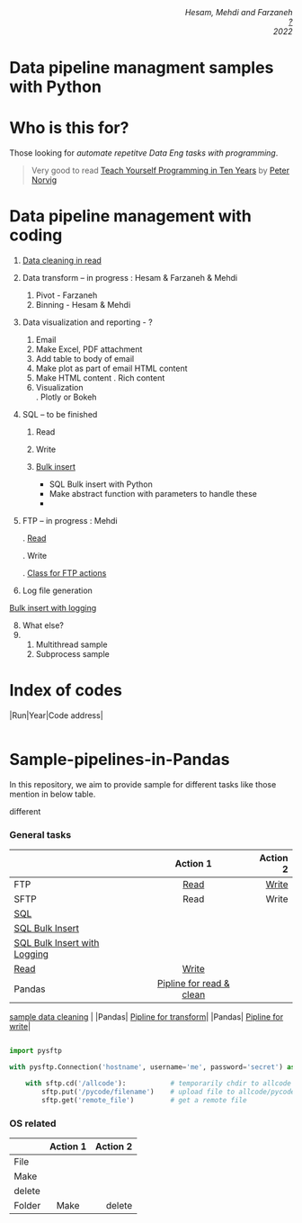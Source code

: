 
<div align="right" style="text-align:middle"><i>Hesam, Mehdi and Farzaneh
<br><a href="">?</a><br>2022</i>
</div>

# Data pipeline managment samples with Python



# Who is this for?
Those looking for *automate repetitve Data Eng tasks with programming*. 

> Very good to read [Teach Yourself Programming in Ten Years](https://norvig.com/21-days.html) by [Peter Norvig](https://norvig.com)


# Data pipeline management with coding 

1. [Data cleaning in read](https://github.com/jupihes/Sample-pipelines-in-Pandas/blob/main/pandas%20sample%20pipeline.py)
2. Data transform – in progress : Hesam & Farzaneh & Mehdi 

   1. Pivot - Farzaneh 
   2. Binning - Hesam & Mehdi 
    
3. Data visualization and reporting - ?  
    1. Email  
    2. Make Excel, PDF attachment 
    3. Add table to body of email 
    4. Make plot as part of email HTML content 
    5. Make HTML content 
        . Rich content 
    6. Visualization  
        . Plotly or Bokeh 
4. SQL – to be finished  

    1. Read 
    2. Write 
    3. [Bulk insert](https://github.com/jupihes/Sample-pipelines-in-Pandas/blob/main/bulk_insert.md)
   
        - SQL Bulk insert with Python 
        - Make abstract function with parameters to handle these 
        - 
5. FTP – in progress : Mehdi 

    . [Read](https://github.com/jupihes/Sample-pipelines-in-Pandas/blob/main/ftp_read.py) 
    
    . Write 
    
    . [Class for FTP actions]() 
    
6. Log file generation

[Bulk insert with logging](https://github.com/jupihes/Sample-pipelines-in-Pandas/blob/main/bulk_insert_logging.py)

8. What else?  
9. 
    1. Multithread sample 
    2. Subprocess sample 

  

# Index of codes



|Run|Year|Code address|




![]()




# Sample-pipelines-in-Pandas

In this repository, we aim to provide sample for different tasks like those mention in below table.

different


### General tasks
|    |   Action 1    |Action 2|
|----------|:-------------:|------:|
| FTP | [Read](https://github.com/jupihes/Sample-pipelines-in-Pandas/blob/main/ftp%20actions.md#read-files-from-ftp) | [Write](https://github.com/jupihes/Sample-pipelines-in-Pandas/blob/main/ftp%20actions.md#write-file-to-ftp)| 
| SFTP | Read | Write| 
| [SQL](https://github.com/jupihes/Sample-pipelines-in-Pandas/blob/main/SQL%20via%20python.py) 
|[SQL Bulk Insert](https://github.com/jupihes/Sample-pipelines-in-Pandas/blob/main/bulk_insert.md)
|[SQL Bulk Insert with Logging](https://github.com/jupihes/Sample-pipelines-in-Pandas/blob/main/bulk_insert_logging.py)
[Read]() | [Write]()| 
|Pandas| [Pipline for read & clean](https://github.com/jupihes/Sample-pipelines-in-Pandas/blob/main/pandas%20sample%20pipeline.py)
[sample data cleaning](https://github.com/jupihes/Sample-pipelines-in-Pandas/blob/main/pandas%20sample%20pipeline.py)
[]()
|
|Pandas| [Pipline for transform]()|
|Pandas| [Pipline for write]()|




```python

import pysftp

with pysftp.Connection('hostname', username='me', password='secret') as sftp:

    with sftp.cd('/allcode'):           # temporarily chdir to allcode
        sftp.put('/pycode/filename')  	# upload file to allcode/pycode on remote
        sftp.get('remote_file')         # get a remote file
```

### OS related
|    |   Action 1    |Action 2|
|----------|:-------------:|------:|
| File | 
Make |
delete |
| Folder| Make | delete  |


